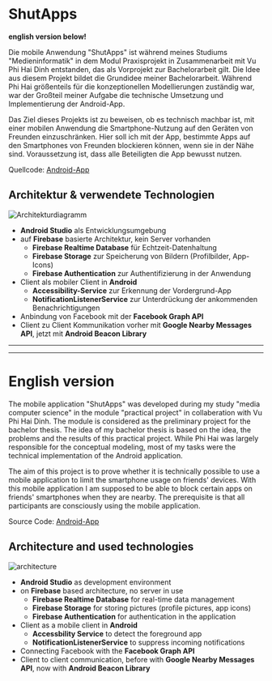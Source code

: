# ShutApps

**english version below!**

Die mobile Anwendung "ShutApps" ist während meines Studiums "Medieninformatik" in dem Modul Praxisprojekt in Zusammenarbeit mit Vu Phi Hai Dinh entstanden,
das als Vorprojekt zur Bachelorarbeit gilt. Die Idee aus diesem Projekt bildet die Grundidee meiner Bachelorarbeit. Während Phi Hai größenteils für die konzeptionellen
Modellierungen zuständig war, war der Großteil meiner Aufgabe die technische Umsetzung und Implementierung der Android-App.

Das Ziel dieses Projekts ist zu beweisen, ob es technisch machbar ist, mit einer mobilen Anwendung die Smartphone-Nutzung auf den Geräten von Freunden einzuschränken.
Hier soll ich mit der App, bestimmte Apps auf den Smartphones von Freunden blockieren können, wenn sie in der Nähe sind. Voraussetzung ist, dass alle Beteiligten die App bewusst nutzen.

Quellcode: [Android-App](https://github.com/ducle07/shutapps/tree/master/ControllingApps)

## Architektur & verwendete Technologien
![Architekturdiagramm](https://github.com/ducle07/shutapps/blob/master/Architektur.png)

* **Android Studio** als Entwicklungsumgebung
* auf **Firebase** basierte Architektur, kein Server vorhanden
  * **Firebase Realtime Database** für Echtzeit-Datenhaltung
  * **Firebase Storage** zur Speicherung von Bildern (Profilbilder, App-Icons)
  * **Firebase Authentication** zur Authentifizierung in der Anwendung
* Client als mobiler Client in **Android**
  * **Accessibility-Service** zur Erkennung der Vordergrund-App
  * **NotificationListenerService** zur Unterdrückung der ankommenden Benachrichtigungen
* Anbindung von Facebook mit der **Facebook Graph API**
* Client zu Client Kommunikation vorher mit **Google Nearby Messages API**, jetzt mit **Android Beacon Library**
                                                               
--------------------
--------------------

# English version

The mobile application "ShutApps" was developed during my study "media computer science" in the module "practical project" in collaberation with Vu Phi Hai Dinh. The module is considered as the preliminary project for the bachelor thesis. The idea of my bachelor thesis is based on the idea, the problems and the results of this practical project. While Phi Hai was largely responsible for the conceptual modeling, most of my tasks were the technical implementation of the Android application.

The aim of this project is to prove whether it is technically possible to use a mobile application to limit the smartphone usage on friends' devices. With this mobile application I am supposed to be able to block certain apps on friends' smartphones when they are nearby. The prerequisite is that all participants are consciously using the mobile application.

Source Code: [Android-App](https://github.com/ducle07/shutapps/tree/master/ControllingApps)

## Architecture and used technologies
![architecture](https://github.com/ducle07/shutapps/blob/master/Architektur.png)

* **Android Studio** as development environment
* on **Firebase** based architecture, no server in use
  * **Firebase Realtime Database** for real-time data management
  * **Firebase Storage** for storing pictures (profile pictures, app icons)
  * **Firebase Authentication** for authentication in the application
* Client as a mobile client in **Android**
  * **Accessbility Service** to detect the foreground app
  * **NotificationListenerService** to suppress incoming notifications
* Connecting Facebook with the **Facebook Graph API**
* Client to client communication, before with **Google Nearby Messages API**, now with **Android Beacon Library**
